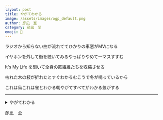 ```yaml
---
layout: post
title: やがてわかる
image: /assets/images/ogp_default.png
author: 彦凪　至
category: 彦凪　至
emoji: 🧭
---
```


<div class="tanka-area"><div class="tanka">
<p>ラジオから知らない曲が流れててひかりの車窓がMVになる</p>

<p>イヤホンを外して街を聴いてみるやっぱりやめて一マスすすむ</p>

<p>It's My Life を聞いて全身の筋繊維たちを収縮させる</p>

<p>枯れた木の枝が折れたとすぐわかるむこうで冬が鳴っているから</p>

<p>これは烏これは雀とわかる朝やがてすべてがわかる気がする</p>

</div></div>

---

<details><summary>やがてわかる</summary>
ラジオから知らない曲が流れててひかりの車窓がMVになる<br/>
イヤホンを外して街を聴いてみるやっぱりやめて一マスすすむ<br/>
It's My Life を聞いて全身の筋繊維たちを収縮させる<br/>
枯れた木の枝が折れたとすぐわかるむこうで冬が鳴っているから<br/>
これは烏これは雀とわかる朝やがてすべてがわかる気がする<br/>
<br/>

</details>

彦凪　至
